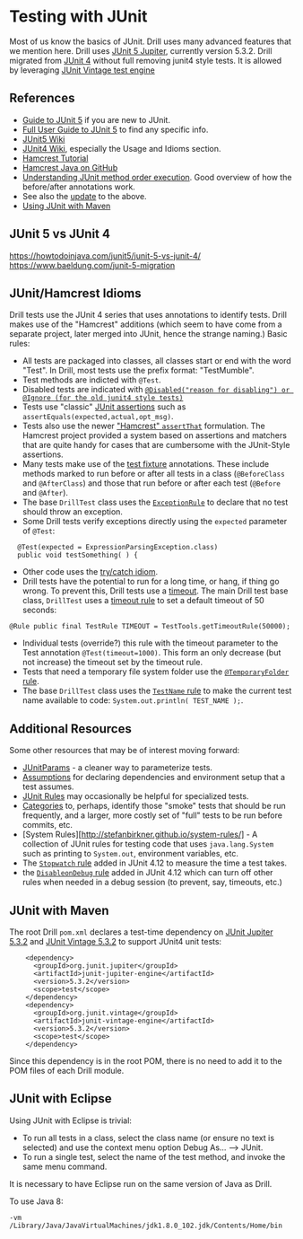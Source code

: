 # Testing with JUnit

Most of us know the basics of JUnit. Drill uses many advanced features that we mention here. Drill uses [JUnit 5 Jupiter](http://junit.org/junit5/), currently version 5.3.2.
Drill migrated from [JUnit 4](http://junit.org/junit4/) without full removing junit4 style tests. It is allowed by leveraging [JUnit Vintage test engine](https://junit.org/junit5/docs/current/user-guide/#migrating-from-junit4) 

## References

* [Guide to JUnit 5](https://www.baeldung.com/junit-5) if you are new to JUnit.
* [Full User Guide to JUnit 5](https://junit.org/junit5/docs/current/user-guide/) to find any specific info.
* [JUnit5 Wiki](https://github.com/junit-team/junit5)
* [JUnit4 Wiki](http://junit.org/junit4/), especially the Usage and Idioms section.
* [Hamcrest Tutorial](http://code.google.com/p/hamcrest/wiki/Tutorial)
* [Hamcrest Java on GitHub](https://github.com/hamcrest/JavaHamcrest)
* [Understanding JUnit method order execution](https://garygregory.wordpress.com/2011/09/25/understaning-junit-method-order-execution/). Good overview of how the before/after annotations work.
* See also the [update](https://garygregory.wordpress.com/2013/01/23/understanding-junit-method-order-execution-updated-for-version-4-11/) to the above.
* [Using JUnit with Maven](https://github.com/junit-team/junit5-samples/tree/r5.3.2/junit5-jupiter-starter-maven)

## JUnit 5 vs JUnit 4

 https://howtodoinjava.com/junit5/junit-5-vs-junit-4/
 https://www.baeldung.com/junit-5-migration
 
 ## JUnit/Hamcrest Idioms

Drill tests use the JUnit 4 series that uses annotations to identify tests. Drill makes use of the "Hamcrest" additions (which seem to have come from a separate project, later merged into JUnit, hence the strange naming.) Basic rules:

* All tests are packaged into classes, all classes start or end with the word "Test". In Drill, most tests use the prefix format: "TestMumble".
* Test methods are indicted with `@Test`.
* Disabled tests are indicated with [`@Disabled("reason for disabling") or @Ignore (for the old junit4 style tests)`](https://junit.org/junit5/docs/current/user-guide/#writing-tests-disabling)
* Tests use "classic" [JUnit assertions](https://github.com/pkainulainen/junit5-examples/tree/master/unit-tests/writing-assertions/junit5-api) such as `assertEquals(expected,actual,opt_msg)`.
* Tests also use the newer ["Hamcrest" `assertThat`](https://github.com/pkainulainen/junit5-examples/tree/master/unit-tests/writing-assertions/hamcrest) formulation. The Hamcrest project provided a system based on assertions and matchers that are quite handy for cases that are cumbersome with the JUnit-Style assertions.
* Many tests make use of the [test fixture](https://github.com/junit-team/junit4/wiki/Test-fixtures) annotations. These include methods marked to run before or after all tests in a class (`@BeforeClass` and `@AfterClass`) and those that run before or after each test (`@Before` and `@After`).
* The base `DrillTest` class uses the [`ExceptionRule`](https://github.com/junit-team/junit4/wiki/Rules#expectedexception-rules) to declare that no test should throw an exception.
* Some Drill tests verify exceptions directly using the `expected` parameter of `@Test`:
```
  @Test(expected = ExpressionParsingException.class)
  public void testSomething( ) {
```
* Other code uses the [try/catch idiom](https://github.com/junit-team/junit4/wiki/Exception-testing#deeper-testing-of-the-exception).
* Drill tests have the potential to run for a long time, or hang, if thing go wrong. To prevent this, Drill tests use a [timeout](https://github.com/junit-team/junit4/wiki/Timeout-for-tests). The main Drill test base class, `DrillTest` uses a [timeout rule](https://github.com/junit-team/junit4/wiki/Rules#timeout-rule) to set a default timeout of 50 seconds:
```
@Rule public final TestRule TIMEOUT = TestTools.getTimeoutRule(50000);
```
* Individual tests (override?) this rule with the timeout parameter to the Test annotation `@Test(timeout=1000)`. This form an only decrease (but not increase) the timeout set by the timeout rule.
* Tests that need a temporary file system folder use the [`@TemporaryFolder` rule](https://github.com/junit-team/junit4/wiki/Rules#temporaryfolder-rule).
* The base `DrillTest` class uses the [`TestName` rule](https://github.com/junit-team/junit4/wiki/Rules#testname-rule) to make the current test name available to code: `System.out.println( TEST_NAME );`.

## Additional Resources

Some other resources that may be of interest moving forward:

* [JUnitParams](https://github.com/Pragmatists/JUnitParams) - a cleaner way to parameterize tests.
* [Assumptions](https://github.com/junit-team/junit4/wiki/Assumptions-with-assume) for declaring dependencies and environment setup that a test assumes.
* [JUnit Rules](https://github.com/junit-team/junit4/wiki/Rules) may occasionally be helpful for specialized tests.
* [Categories](https://github.com/junit-team/junit4/wiki/Categories) to, perhaps, identify those "smoke" tests that should be run frequently, and a larger, more costly set of "full" tests to be run before commits, etc.
* [System Rules][http://stefanbirkner.github.io/system-rules/] - 
A collection of JUnit rules for testing code that uses `java.lang.System` such as printing to `System.out`, environment variables, etc.
* The [`Stopwatch` rule](https://github.com/junit-team/junit4/blob/master/doc/ReleaseNotes4.12.md#pull-request-552-pull-request-937-stopwatch-rule) added in JUnit 4.12 to measure the time a test takes.
* the [`DisableonDebug` rule](https://github.com/junit-team/junit4/blob/master/doc/ReleaseNotes4.12.md#pull-request-956-disableondebug-rule) added in JUnit 4.12 which can turn off other rules when needed in a debug session (to prevent, say, timeouts, etc.)

## JUnit with Maven

The root Drill `pom.xml` declares a test-time dependency on [JUnit Jupiter 5.3.2](https://junit.org/junit5/docs/current/user-guide/) and [JUnit Vintage 5.3.2](https://junit.org/junit5/docs/current/user-guide/#migrating-from-junit4) to support JUnit4 unit tests:

```
    <dependency>
      <groupId>org.junit.jupiter</groupId>
      <artifactId>junit-jupiter-engine</artifactId>
      <version>5.3.2</version>
      <scope>test</scope>
    </dependency>
    <dependency>
      <groupId>org.junit.vintage</groupId>
      <artifactId>junit-vintage-engine</artifactId>
      <version>5.3.2</version>
      <scope>test</scope>
    </dependency>
```

Since this dependency is in the root POM, there is no need to add it to the POM files of each Drill module.

## JUnit with Eclipse

Using JUnit with Eclipse is trivial:

* To run all tests in a class, select the class name (or ensure no text is selected) and use the context menu option Debug As... --> JUnit.
* To run a single test, select the name of the test method, and invoke the same menu command.

It is necessary to have Eclipse run on the same version of Java as Drill.

To use Java 8:
```
-vm
/Library/Java/JavaVirtualMachines/jdk1.8.0_102.jdk/Contents/Home/bin
```